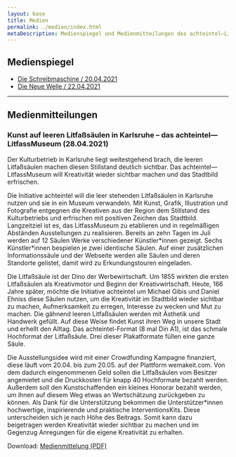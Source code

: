 ```yaml
---
layout: base
title: Medien
permalink: ./medien/index.html
metaDescription: Medienspiegel und Medienmitteilungen des achteintel—LitfassMuseum in Karlsruhe.
---
```


<h2 id="medienspiegel">Medienspiegel</h2>

- <a href="https://dieschreibmaschine.net/2021/04/20/krimskrams-crowdfunding-aktion-fuer-das-achteintel-litfassmuseum/" rel="noopener" target="_blank">Die Schreibmaschine / 20.04.2021</a>
- <a href="https://www.die-neue-welle.de/display-news/litfassmuseum-kunst-auf-litfasssaeulen-im-karlsruher-stadtgebiet" rel="noopener" target="_blank">Die Neue Welle / 22.04.2021</a>


---

<h2 id="medienmitteilungen">Medienmitteilungen</h2>

<h3 id="mm-2021-04-28">Kunst auf leeren Litfaßsäulen in Karlsruhe – das achteintel—LitfassMuseum (28.04.2021)</h3>

Der Kulturbetrieb in Karlsruhe liegt weitestgehend brach, die leeren Litfaßsäulen machen diesen Stillstand deutlich sichtbar. Das achteintel—LitfassMuseum will Kreativität wieder sichtbar machen und das Stadtbild erfrischen.

Die Initiative achteintel will die leer stehenden Litfaßsäulen in Karlsruhe nutzen und sie in ein Museum verwandeln. Mit Kunst, Grafik, Illustration und Fotografie entgegnen die Kreativen aus der Region dem Stillstand des Kulturbetriebs und erfrischen mit positiven Zeichen das Stadtbild. Langzeitziel ist es, das LitfassMuseum zu etablieren und in regelmäßigen Abständen Ausstellungen zu realisieren. Bereits an zehn Tagen im Juli werden auf 12 Säulen Werke verschiedener Künstler\*innen gezeigt. Sechs Künstler\*innen bespielen je zwei identische Säulen. Auf einer zusätzlichen Informationssäule und der Webseite werden alle Säulen und deren Standorte gelistet, damit wird zu Erkundungstouren eingeladen.

Die Litfaßsäule ist der Dino der Werbewirtschaft. Um 1855 wirkten die ersten Litfaßsäulen als Kreativmotor und Beginn der Kreativwirtschaft. Heute, 166 Jahre später, möchte die Initiative achteintel um Michael Gibis und Daniel Ehniss diese Säulen nutzen, um die Kreativität im Stadtbild wieder sichtbar zu machen, Aufmerksamkeit zu erregen, Interesse zu wecken und Mut zu machen. Die gähnend leeren Litfaßsäulen werden mit Ästhetik und Handwerk gefüllt. Auf diese Weise findet Kunst ihren Weg in unsere Stadt und erhellt den Alltag. Das achteintel-Format (8 mal Din A1), ist das schmale Hochformat der Litfaßsäule. Drei dieser Plakatformate füllen eine ganze Säule.

Die Ausstellungsidee wird mit einer Crowdfunding Kampagne finanziert, diese läuft vom 20.04. bis zum 20.05. auf der Plattform wemakeit.com. Von dem dadurch eingenommenen Geld sollen die Litfaßsäulen vom Besitzer angemietet und die Druckkosten für knapp 40 Hochformate bezahlt werden. Außerdem soll den Kunstschaffenden ein kleines Honorar bezahlt werden, um ihnen auf diesem Weg etwas an Wertschätzung zurückgeben zu können. Als Dank für die Unterstützung bekommen die Unterstützer\*innen hochwertige, inspirierende und praktische InterventionsKits. Diese unterscheiden sich je nach Höhe des Beitrags. Somit kann dazu beigetragen werden Kreativität wieder sichtbar zu machen und im Gegenzug Anregungen für die eigene Kreativität zu erhalten.

<p>Download: <a href="{{ '/downloads/medien/achteintel-litfassmuseum-medienmitteilung-2021-04-28.pdf' | url }}" download>Medienmittelung (PDF)</a></p>
